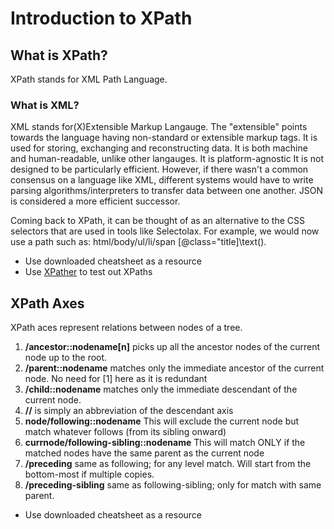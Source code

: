 # Introduction to XPath

## What is XPath?
XPath stands for XML Path Language. 
<br>
### What is XML?
XML stands for(X)Extensible Markup Langauge. The "extensible" points towards the language having non-standard or extensible markup tags. 
It is used for storing, exchanging and reconstructing data. It is both machine and human-readable, unlike other langauges. It is platform-agnostic 
It is not designed to be particularly efficient. However, if there wasn't a common consensus on a language like XML, different systems would have to write parsing algorithms/interpreters to transfer data between one another. JSON is considered a more efficient successor. 
<br>

  Coming back to XPath, it can be thought of as an alternative to the CSS selectors that are used in tools like Selectolax. For example, we would now use a path such as: html/body/ul/li/span \[@class="title\]\text().
- Use downloaded cheatsheet as a resource
- Use [XPather](http://xpather.com/) to test out XPaths

## XPath Axes
XPath aces represent relations between nodes of a tree. 
1. <b>/ancestor::nodename[n]</b> picks up all the ancestor nodes of the current node up to the root.  
2. <b>/parent::nodename</b> matches only the immediate ancestor of the current node. No need for [1] here as it is redundant
3. <b>/child::nodename</b> matches only the immediate descendant of the current node.
4. <b>//</b> is simply an abbreviation of the descendant axis
5. <b>node/following::nodename</b> This will exclude the current node but match whatever follows (from its sibling onward)
6. <b>currnode/following-sibling::nodename</b> This will match ONLY if the matched nodes have the same parent as the current node
7. <b>/preceding</b> same as following; for any level match. Will start from the bottom-most if multiple copies. 
8. <b>/preceding-sibling</b> same as following-sibling; only for match with same parent.

- Use downloaded cheatsheet as a resource
